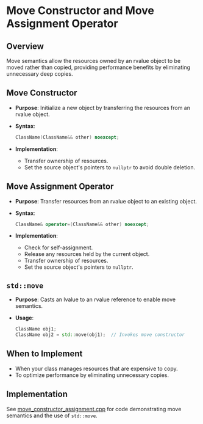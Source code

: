 ﻿# Move Constructor and Move Assignment Operator

## Overview

Move semantics allow the resources owned by an rvalue object to be moved rather than copied, providing performance benefits by eliminating unnecessary deep copies.

## Move Constructor

- **Purpose**: Initialize a new object by transferring the resources from an rvalue object.

- **Syntax**:

  ```cpp
  ClassName(ClassName&& other) noexcept;
  ```

- **Implementation**:

    - Transfer ownership of resources.
    - Set the source object's pointers to `nullptr` to avoid double deletion.

## Move Assignment Operator

- **Purpose**: Transfer resources from an rvalue object to an existing object.

- **Syntax**:

  ```cpp
  ClassName& operator=(ClassName&& other) noexcept;
  ```

- **Implementation**:

    - Check for self-assignment.
    - Release any resources held by the current object.
    - Transfer ownership of resources.
    - Set the source object's pointers to `nullptr`.

## `std::move`

- **Purpose**: Casts an lvalue to an rvalue reference to enable move semantics.

- **Usage**:

  ```cpp
  ClassName obj1;
  ClassName obj2 = std::move(obj1);  // Invokes move constructor
  ```

## When to Implement

- When your class manages resources that are expensive to copy.
- To optimize performance by eliminating unnecessary copies.

## Implementation

See [move\_constructor\_assignment.cpp](MoveConstructorAssignment/move_constructor_assignment.cpp) for code demonstrating move semantics and the use of `std::move`.